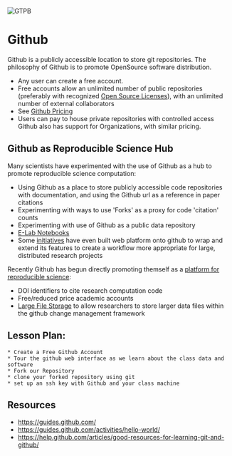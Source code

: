 ![GTPB](http://gtpb.igc.gulbenkian.pt/bicourses/images/GTPB2015logo.png "GTPB")

Github
========

Github is a publicly accessible location to store git repositories. The
philosophy of Github is to promote OpenSource software distribution.
  * Any user can create a free account.
  * Free accounts allow an unlimited number of public repositories (preferably with recognized [Open Source Licenses](http://opensource.org/licenses)),
    with an unlimited number of external collaborators
  * See [Github Pricing](https://github.com/pricing)
  * Users can pay to house private repositories with controlled access
Github also has support for Organizations, with similar pricing.

Github as Reproducible Science Hub
---------------------
Many scientists have experimented with the use of Github as a hub to promote
reproducible science computation:
  * Using Github as a place to store publicly accessible code repositories
    with documentation, and using the Github url as a reference in paper
    citations
  * Experimenting with ways to use 'Forks' as a proxy for code 'citation'
    counts
  * Experimenting with use of Github as a public data repository
  * [E-Lab Notebooks](http://www.carlboettiger.info/lab-notebook.html)
  * Some [initiatives](https://osf.io/) have even built web platform onto
    github to wrap and extend its features to create a workflow more appropriate for large, distributed research projects

Recently Github has begun directly promoting themself as a [platform for reproducible science](https://github.com/blog/1840-improving-github-for-science):
  * DOI identifiers to cite research computation code
  * Free/reduced price academic accounts
  * [Large File Storage](https://github.com/blog/1986-announcing-git-large-file-storage-lfs) to allow researchers to store larger data files within the github change management framework

Lesson Plan:
------------
    * Create a Free Github Account
    * Tour the github web interface as we learn about the class data and software
    * Fork our Repository
    * clone your forked repository using git
    * set up an ssh key with Github and your class machine

Resources
---------
- https://guides.github.com/
- https://guides.github.com/activities/hello-world/
- https://help.github.com/articles/good-resources-for-learning-git-and-github/

